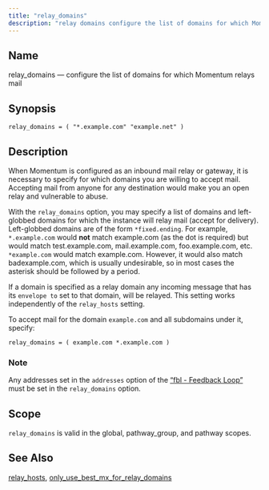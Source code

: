 ```yaml
---
title: "relay_domains"
description: "relay domains configure the list of domains for which Momentum relays mail relay domains example com example net When Momentum is configured as an inbound mail relay or gateway it is necessary to specify for which domains you are willing to accept mail Accepting mail from anyone for any destination..."
---
```


<a name="conf.ref.relay_domains"></a> 
## Name

relay_domains — configure the list of domains for which Momentum relays mail

## Synopsis

`relay_domains = ( "*.example.com" "example.net" )`

<a name="idp25842080"></a> 
## Description

When Momentum is configured as an inbound mail relay or gateway, it is necessary to specify for which domains you are willing to accept mail. Accepting mail from anyone for any destination would make you an open relay and vulnerable to abuse.

With the `relay_domains` option, you may specify a list of domains and left-globbed domains for which the instance will relay mail (accept for delivery). Left-globbed domains are of the form `*fixed.ending`. For example, `*.example.com` would **not** match example.com (as the dot is required) but would match test.example.com, mail.example.com, foo.example.com, etc. `*example.com` would match example.com. However, it would also match badexample.com, which is usually undesirable, so in most cases the asterisk should be followed by a period.

If a domain is specified as a relay domain any incoming message that has its `envelope to` set to that domain, will be relayed. This setting works independently of the `relay_hosts` setting.

To accept mail for the domain `example.com` and all subdomains under it, specify:

`relay_domains = ( example.com *.example.com )`
### Note

Any addresses set in the `addresses` option of the [“fbl - Feedback Loop”](/momentum/4/modules/fbl) must be set in the `relay_domains` option.

<a name="idp25853136"></a> 
## Scope

`relay_domains` is valid in the global, pathway_group, and pathway scopes.

<a name="idp25856400"></a> 
## See Also

[relay_hosts](/momentum/4/config/ref-relay-hosts), [only_use_best_mx_for_relay_domains](/momentum/4/config/ref-only-use-best-mx-for-relay-domains)